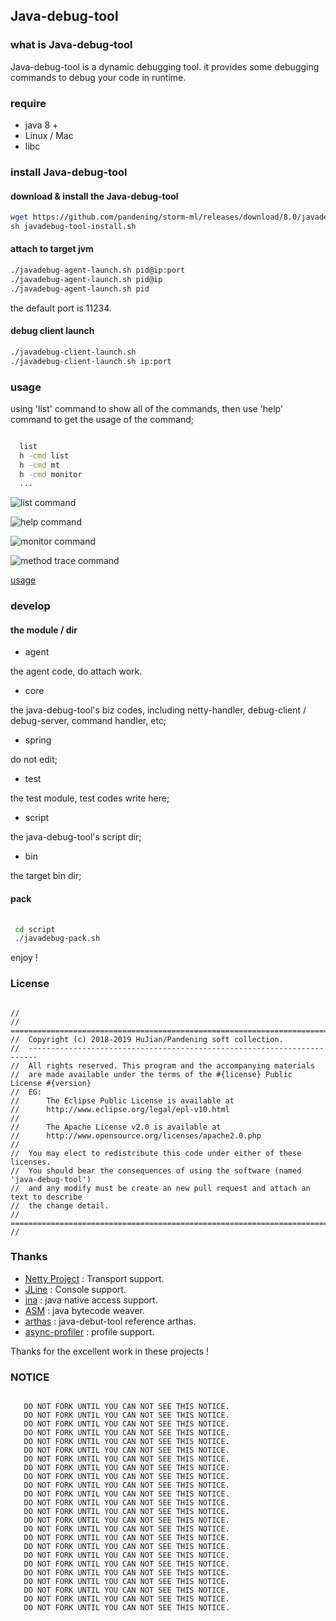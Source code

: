 ## Java-debug-tool

### what is Java-debug-tool

Java-debug-tool is a dynamic debugging tool. it provides some debugging commands to debug your code in runtime.

### require

* java 8 +
* Linux / Mac
* libc


### install Java-debug-tool

#### download & install the Java-debug-tool

```bash
wget https://github.com/pandening/storm-ml/releases/download/8.0/javadebug-tool-install.sh
sh javadebug-tool-install.sh
```

#### attach to target jvm

```bash
./javadebug-agent-launch.sh pid@ip:port 
./javadebug-agent-launch.sh pid@ip
./javadebug-agent-launch.sh pid
```
the default port is 11234.


#### debug client launch

```bash
./javadebug-client-launch.sh 
./javadebug-client-launch.sh ip:port
```

### usage

using 'list' command to show all of the commands, then use 'help' command to get the usage of the command;

```bash

  list
  h -cmd list
  h -cmd mt
  h -cmd monitor
  ...

```

![list command](https://p1.meituan.net/travelcube/70b00b644f4d9b5408df122b7c226631140733.png)

![help command](https://p1.meituan.net/travelcube/d4a8eaeaa070396cf6f472e53b9685a9111432.png)

![monitor command](https://p0.meituan.net/travelcube/74c50cdff72994f8ac6f02d922262528158297.png)

![method trace command](https://p0.meituan.net/travelcube/e19e52ee5dc4aa941d9be79c8e2dc0aa262152.png)

[usage](usage.md)

### develop

#### the module / dir

* agent

the agent code, do attach work.


* core

the java-debug-tool's biz codes, including netty-handler, debug-client / debug-server, command handler, etc;


* spring

do not edit;

* test

the test module, test codes write here;

* script

the java-debug-tool's script dir;

* bin

the target bin dir;


#### pack 

```bash
 
 cd script
 ./javadebug-pack.sh

```

enjoy !

### License

```text

//
//  ========================================================================
//  Copyright (c) 2018-2019 HuJian/Pandening soft collection.
//  ------------------------------------------------------------------------
//  All rights reserved. This program and the accompanying materials
//  are made available under the terms of the #{license} Public License #{version}
//  EG:
//      The Eclipse Public License is available at
//      http://www.eclipse.org/legal/epl-v10.html
//
//      The Apache License v2.0 is available at
//      http://www.opensource.org/licenses/apache2.0.php
//
//  You may elect to redistribute this code under either of these licenses.
//  You should bear the consequences of using the software (named 'java-debug-tool')
//  and any modify must be create an new pull request and attach an text to describe
//  the change detail.
//  ========================================================================
//

```

### Thanks

* [Netty Project](https://github.com/netty/netty) : Transport support.
* [JLine](https://github.com/jline/jline2) : Console support.
* [jna](https://github.com/java-native-access/jna) : java native access support.
* [ASM](https://github.com/llbit/ow2-asm) :  java bytecode weaver.
* [arthas](https://github.com/alibaba/arthas) : java-debut-tool reference arthas.
* [async-profiler](https://github.com/jvm-profiling-tools/async-profiler) : profile support. 

Thanks for the excellent work in these projects !

### NOTICE

```text

   DO NOT FORK UNTIL YOU CAN NOT SEE THIS NOTICE.
   DO NOT FORK UNTIL YOU CAN NOT SEE THIS NOTICE.
   DO NOT FORK UNTIL YOU CAN NOT SEE THIS NOTICE.
   DO NOT FORK UNTIL YOU CAN NOT SEE THIS NOTICE.
   DO NOT FORK UNTIL YOU CAN NOT SEE THIS NOTICE.
   DO NOT FORK UNTIL YOU CAN NOT SEE THIS NOTICE.
   DO NOT FORK UNTIL YOU CAN NOT SEE THIS NOTICE.
   DO NOT FORK UNTIL YOU CAN NOT SEE THIS NOTICE.
   DO NOT FORK UNTIL YOU CAN NOT SEE THIS NOTICE.
   DO NOT FORK UNTIL YOU CAN NOT SEE THIS NOTICE.
   DO NOT FORK UNTIL YOU CAN NOT SEE THIS NOTICE.
   DO NOT FORK UNTIL YOU CAN NOT SEE THIS NOTICE.
   DO NOT FORK UNTIL YOU CAN NOT SEE THIS NOTICE.
   DO NOT FORK UNTIL YOU CAN NOT SEE THIS NOTICE.
   DO NOT FORK UNTIL YOU CAN NOT SEE THIS NOTICE.
   DO NOT FORK UNTIL YOU CAN NOT SEE THIS NOTICE.
   DO NOT FORK UNTIL YOU CAN NOT SEE THIS NOTICE.
   DO NOT FORK UNTIL YOU CAN NOT SEE THIS NOTICE.
   DO NOT FORK UNTIL YOU CAN NOT SEE THIS NOTICE.
   DO NOT FORK UNTIL YOU CAN NOT SEE THIS NOTICE.
   DO NOT FORK UNTIL YOU CAN NOT SEE THIS NOTICE.
   DO NOT FORK UNTIL YOU CAN NOT SEE THIS NOTICE.
   DO NOT FORK UNTIL YOU CAN NOT SEE THIS NOTICE.
   DO NOT FORK UNTIL YOU CAN NOT SEE THIS NOTICE.
  
   
```